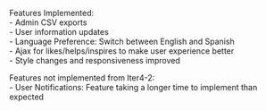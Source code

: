 <p>Features Implemented: <br>
- Admin CSV exports <br>
- User information updates <br>
- Language Preference: Switch between English and Spanish<br>
- Ajax for likes/helps/inspires to make user experience better<br>
- Style changes and responsiveness improved<br>

<p>Features not implemented from Iter4-2:<br>
- User Notifications: Feature taking a longer time to implement than expected </p>